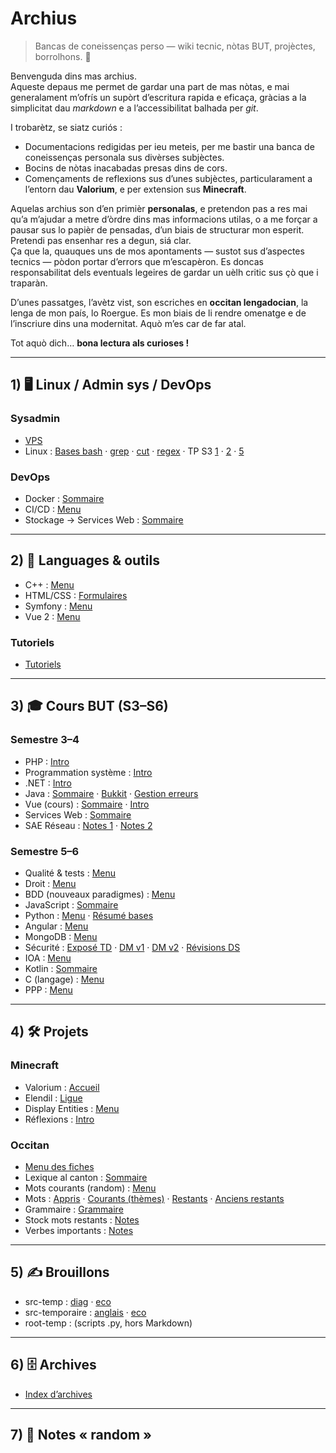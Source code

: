 # Archius

> Bancas de coneissenças perso — wiki tecnic, nòtas BUT, projèctes, borrolhons. 💛

Benvenguda dins mas archius.  
Aqueste depaus me permet de gardar una part de mas nòtas, e mai generalament m’ofrís un supòrt d’escritura rapida e eficaça, gràcias a la simplicitat dau *markdown* e a l’accessibilitat balhada per *git*.

I trobarètz, se siatz curiós :

- Documentacions redigidas per ieu meteis, per me bastir una banca de coneissenças personala sus divèrses subjèctes.  
- Bocins de nòtas inacabadas presas dins de cors.  
- Començaments de reflexions sus d’unes subjèctes, particularament a l’entorn dau **Valorium**, e per extension sus **Minecraft**.

Aquelas archius son d’en primièr **personalas**, e pretendon pas a res mai qu’a m’ajudar a metre d’òrdre dins mas informacions utilas, o a me forçar a pausar sus lo papièr de pensadas, d’un biais de structurar mon esperit.  
Pretendi pas ensenhar res a degun, siá clar.  
Ça que la, quauques uns de mos apontaments — sustot sus d’aspectes tecnics — pòdon portar d’errors que m’escapèron. Es doncas responsabilitat dels eventuals legeires de gardar un uèlh critic sus çò que i traparàn.

D’unes passatges, l’avètz vist, son escriches en **occitan lengadocian**, la lenga de mon país, lo Roergue. Es mon biais de li rendre omenatge e de l’inscriure dins una modernitat. Aquò m’es car de far atal.

Tot aquò dich… **bona lectura als curioses !**

---

## 1) 🖥️ Linux / Admin sys / DevOps

### Sysadmin
- [VPS](docs/sysadmin/vps/menu.md)
- Linux : [Bases bash](docs/sysadmin/linux/bash/bases.md) · [grep](docs/sysadmin/linux/commandes/grep.md) · [cut](docs/sysadmin/linux/commandes/cut.md) · [regex](docs/sysadmin/linux/commandes/regex.md) · TP S3 [1](docs/sysadmin/linux/tp_reseaux_s3/tp1.md) · [2](docs/sysadmin/linux/tp_reseaux_s3/tp2.md) · [5](docs/sysadmin/linux/tp_reseaux_s3/tp5.md)

### DevOps
- Docker : [Sommaire](docs/devops/docker/sommaire.md)
- CI/CD : [Menu](docs/devops/ci-cd/menu.md)
- Stockage → Services Web : [Sommaire](docs/devops/stockage/servicesWeb/sommaire.md)

---

## 2) 🧩 Languages & outils

- C++ : [Menu](docs/langages/cpp/menu.md)
- HTML/CSS : [Formulaires](docs/langages/html-css/fichiers/formulaires.md)
- Symfony : [Menu](docs/langages/symfony/menu.md)
- Vue 2 : [Menu](docs/langages/vue2/menu.md)

### Tutoriels
- [Tutoriels](docs/tutoriels/tutoriels/menu.md)

---

## 3) 🎓 Cours BUT (S3–S6)

### Semestre 3–4
- PHP : [Intro](cours/semestre3-4/php/intro.md)
- Programmation système : [Intro](cours/semestre3-4/programmation-systeme/intro.md)
- .NET : [Intro](cours/semestre3-4/dotnet/intro.md)
- Java : [Sommaire](cours/semestre3-4/java/sommaire.md) · [Bukkit](cours/semestre3-4/java/bukkit/asynchronisme.md) · [Gestion erreurs](cours/semestre3-4/java/notes/gestionErreurs.md)
- Vue (cours) : [Sommaire](cours/semestre3-4/vue/sommaire.md) · [Intro](cours/semestre3-4/vue/notes/intro.md)
- Services Web : [Sommaire](cours/semestre3-4/services-web/sommaire.md)
- SAE Réseau : [Notes 1](cours/semestre3-4/sae-reseau/notes1.md) · [Notes 2](cours/semestre3-4/sae-reseau/notes2.md)

### Semestre 5–6
- Qualité & tests : [Menu](cours/semestre5-6/qualite-tests/menu.md)
- Droit : [Menu](cours/semestre5-6/droit/menu.md)
- BDD (nouveaux paradigmes) : [Menu](cours/semestre5-6/bdd-paradigmes/menu.md)
- JavaScript : [Sommaire](cours/semestre5-6/javascript/sommaire.md)
- Python : [Menu](cours/semestre5-6/python/menu.md) · [Résumé bases](cours/semestre5-6/python/resume_bases.md)
- Angular : [Menu](cours/semestre5-6/angular/menu.md)
- MongoDB : [Menu](cours/semestre5-6/mongo/menu.md)
- Sécurité : [Exposé TD](cours/semestre5-6/securite/expose_td.md) · [DM v1](cours/semestre5-6/securite/dm.md) · [DM v2](cours/semestre5-6/securite/dm_v2.md) · [Révisions DS](cours/semestre5-6/securite/revisions_Ds.md)
- IOA : [Menu](cours/semestre5-6/ioa/menu.md)
- Kotlin : [Sommaire](cours/semestre5-6/kotlin/sommaire.md)
- C (langage) : [Menu](cours/semestre5-6/c/menu.md)
- PPP : [Menu](cours/semestre5-6/ppp/menu.md)

---

## 4) 🛠️ Projets

### Minecraft
- Valorium : [Accueil](projets/minecraft/valorium/accueil.md)
- Elendil : [Ligue](projets/minecraft/Elendil/Ligue.md)
- Display Entities : [Menu](projets/minecraft/display-entities/menu.md)
- Réflexions : [Intro](projets/minecraft/reflexions/intro.md)

### Occitan
- [Menu des fiches](projets/occitan/menu_fiches.md)
- Lexique al canton : [Sommaire](projets/occitan/lexiqueAlCanton/sommaire.md)
- Mots courants (random) : [Menu](projets/occitan/mots_courants_random/menu.md)
- Mots : [Appris](projets/occitan/mots_appris.md) · [Courants (thèmes)](projets/occitan/mots_courants_theme.md) · [Restants](projets/occitan/mots_restants.md) · [Anciens restants](projets/occitan/anciens_mots_restants.md)
- Grammaire : [Grammaire](projets/occitan/grammaire.md)
- Stock mots restants : [Notes](projets/occitan/stock_mots_restants.md)
- Verbes importants : [Notes](projets/occitan/verbes_importants.md)

---

## 5) ✍️ Brouillons
- src-temp : [diag](brouillons/src-temp/diag.md) · [eco](brouillons/src-temp/eco.md)
- src-temporaire : [anglais](brouillons/src-temporaire/anglais.md) · [eco](brouillons/src-temporaire/eco.md)
- root-temp : (scripts .py, hors Markdown)

---

## 6) 🗄️ Archives
- [Index d’archives](archives.md)

---

## 7) 📝 Notes « random »
